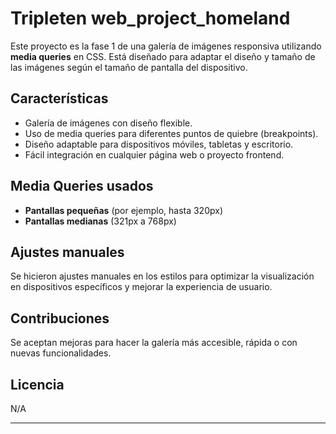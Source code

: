# Tripleten web_project_homeland



Este proyecto es la fase 1 de una galería de imágenes responsiva utilizando **media queries** en CSS. Está diseñado para adaptar el diseño y tamaño de las imágenes según el tamaño de pantalla del dispositivo.

## Características

* Galería de imágenes con diseño flexible.
* Uso de media queries para diferentes puntos de quiebre (breakpoints).
* Diseño adaptable para dispositivos móviles, tabletas y escritorio.
* Fácil integración en cualquier página web o proyecto frontend.

## Media Queries usados

* **Pantallas pequeñas** (por ejemplo, hasta 320px)
* **Pantallas medianas** (321px a 768px)


## Ajustes manuales

Se hicieron ajustes manuales en los estilos para optimizar la visualización en dispositivos específicos y mejorar la experiencia de usuario.

## Contribuciones

Se aceptan mejoras para hacer la galería más accesible, rápida o con nuevas funcionalidades.

## Licencia

N/A

---

